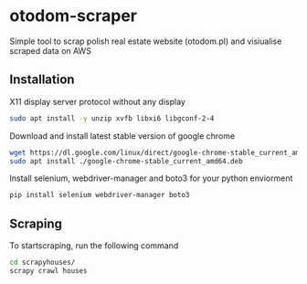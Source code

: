 # otodom-scraper

Simple tool to scrap polish real estate website (otodom.pl) and visiualise scraped data on AWS


## Installation

X11 display server protocol without any display
```bash
sudo apt install -y unzip xvfb libxi6 libgconf-2-4
```
Download and install latest stable version of google chrome
```bash
wget https://dl.google.com/linux/direct/google-chrome-stable_current_amd64.deb
sudo apt install ./google-chrome-stable_current_amd64.deb
```
Install selenium, webdriver-manager and boto3 for your python enviorment 
```bash
pip install selenium webdriver-manager boto3
```
    
## Scraping

To startscraping, run the following command

```bash
cd scrapyhouses/
scrapy crawl houses
```


